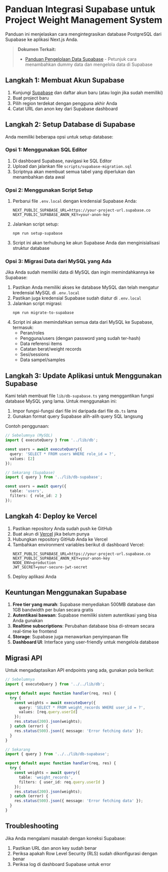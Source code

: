 # Panduan Integrasi Supabase untuk Project Weight Management System

Panduan ini menjelaskan cara mengintegrasikan database PostgreSQL dari Supabase ke aplikasi Next.js Anda.

> **Dokumen Terkait:**
> * [Panduan Pengelolaan Data Supabase](./supabase-data-management.md) - Petunjuk cara menambahkan dummy data dan mengelola data di Supabase

## Langkah 1: Membuat Akun Supabase

1. Kunjungi [Supabase](https://supabase.com/) dan daftar akun baru (atau login jika sudah memiliki)
2. Buat project baru
3. Pilih region terdekat dengan pengguna akhir Anda
4. Catat URL dan anon key dari Supabase dashboard

## Langkah 2: Setup Database di Supabase

Anda memiliki beberapa opsi untuk setup database:

### Opsi 1: Menggunakan SQL Editor

1. Di dashboard Supabase, navigasi ke SQL Editor
2. Upload dan jalankan file `scripts/supabase-migration.sql`
3. Scriptnya akan membuat semua tabel yang diperlukan dan menambahkan data awal

### Opsi 2: Menggunakan Script Setup

1. Perbarui file `.env.local` dengan kredensial Supabase Anda:
   ```
   NEXT_PUBLIC_SUPABASE_URL=https://your-project-url.supabase.co
   NEXT_PUBLIC_SUPABASE_ANON_KEY=your-anon-key
   ```
2. Jalankan script setup:
   ```
   npm run setup-supabase
   ```
3. Script ini akan terhubung ke akun Supabase Anda dan menginisialisasi struktur database

### Opsi 3: Migrasi Data dari MySQL yang Ada

Jika Anda sudah memiliki data di MySQL dan ingin memindahkannya ke Supabase:

1. Pastikan Anda memiliki akses ke database MySQL dan telah mengatur kredensial MySQL di `.env.local`
2. Pastikan juga kredensial Supabase sudah diatur di `.env.local`
3. Jalankan script migrasi:
   ```
   npm run migrate-to-supabase
   ```
4. Script ini akan memindahkan semua data dari MySQL ke Supabase, termasuk:
   - Peran/roles
   - Pengguna/users (dengan password yang sudah ter-hash)
   - Data referensi items
   - Catatan berat/weight records
   - Sesi/sessions
   - Data sampel/samples

## Langkah 3: Update Aplikasi untuk Menggunakan Supabase

Kami telah membuat file `lib/db-supabase.ts` yang menggantikan fungsi database MySQL yang lama. Untuk menggunakan ini:

1. Impor fungsi-fungsi dari file ini daripada dari file `db.ts` lama
2. Gunakan format query Supabase alih-alih query SQL langsung

Contoh penggunaan:

```typescript
// Sebelumnya (MySQL)
import { executeQuery } from '../lib/db';

const users = await executeQuery({
  query: 'SELECT * FROM users WHERE role_id = ?',
  values: [2]
});

// Sekarang (Supabase)
import { query } from '../lib/db-supabase';

const users = await query({
  table: 'users',
  filters: { role_id: 2 }
});
```

## Langkah 4: Deploy ke Vercel

1. Pastikan repository Anda sudah push ke GitHub
2. Buat akun di [Vercel](https://vercel.com/) jika belum punya
3. Hubungkan repository GitHub Anda ke Vercel
4. Tambahkan environment variables berikut di dashboard Vercel:
   ```
   NEXT_PUBLIC_SUPABASE_URL=https://your-project-url.supabase.co
   NEXT_PUBLIC_SUPABASE_ANON_KEY=your-anon-key
   NODE_ENV=production
   JWT_SECRET=your-secure-jwt-secret
   ```
5. Deploy aplikasi Anda

## Keuntungan Menggunakan Supabase

1. **Free tier yang murah**: Supabase menyediakan 500MB database dan 1GB bandwidth per bulan secara gratis
2. **Autentikasi bawaan**: Supabase memiliki sistem autentikasi yang bisa Anda gunakan
3. **Realtime subscriptions**: Perubahan database bisa di-stream secara real-time ke frontend
4. **Storage**: Supabase juga menawarkan penyimpanan file
5. **Dashboard UI**: Interface yang user-friendly untuk mengelola database

## Migrasi API

Untuk mengadaptasikan API endpoints yang ada, gunakan pola berikut:

```typescript
// Sebelumnya
import { executeQuery } from '../../lib/db';

export default async function handler(req, res) {
  try {
    const weights = await executeQuery({
      query: 'SELECT * FROM weight_records WHERE user_id = ?',
      values: [req.query.userId]
    });
    res.status(200).json(weights);
  } catch (error) {
    res.status(500).json({ message: 'Error fetching data' });
  }
}

// Sekarang
import { query } from '../../lib/db-supabase';

export default async function handler(req, res) {
  try {
    const weights = await query({
      table: 'weight_records',
      filters: { user_id: req.query.userId }
    });
    res.status(200).json(weights);
  } catch (error) {
    res.status(500).json({ message: 'Error fetching data' });
  }
}
```

## Troubleshooting

Jika Anda mengalami masalah dengan koneksi Supabase:

1. Pastikan URL dan anon key sudah benar
2. Periksa apakah Row Level Security (RLS) sudah dikonfigurasi dengan benar
3. Periksa log di dashboard Supabase untuk error
